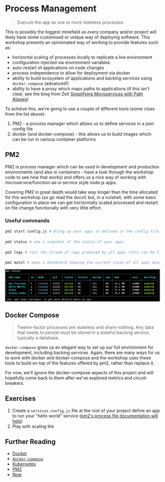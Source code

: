# Process Management

> Execute the app as one or more stateless processes


This is possibly the biggest minefield as *every* company and/or project will likely have some customised or unique way of deploying software. This workshop presents an opinionated way of working to provide features such as:

* horizontal scaling of processes locally to replicate a live environment
* configuration injected via environment variables
* auto-restart of applications on code changes
* process independence to allow for deployment via docker
* ability to build ecosystem of applications and backing services using `docker-compose` (advanced!)
* ability to have a proxy which maps paths to applications (if this isn't clear, see the blog from Zeit [Simplifying Microservices with Path Aliases](https://zeit.co/docs/features/path-aliases))

To achieve this, we're going to use a couple of different tools (some clues from the list above):

1. PM2 - a process manager which allows us to define services in a json config file
2. docker (and docker-compose) - this allows us to build images which can be run in various container platforms

## PM2

PM2 is process manager which can be used in development and production environments (and also in containers - have a look through the workshop code to see how that works) and offers us a nice way of working with microservice/function-as-a-service style node.js apps.

Covering PM2 in great depth would take way longer than the time allocated for this workshop (so go read the docs!) but, in a nutshell, with some basic configuration in place we can get horizontally scaled processed and restart on file change functionally with very little effort.

### Useful commands

```bash
pm2 start config.js # Bring up your apps as defined in the config file

pm2 status # see a snapshot of the status of your apps

pm2 logs # tail the stream of logs produced by all apps (this can be filtered to individual apps)

pm2 monit # open a dashboard showing the current state of all apps being managed by pm2
```

![pm2 status output](./diagrams/pm2-status.png)

## Docker Compose
 
> Twelve-factor processes are stateless and share-nothing. Any data that needs to persist must be stored in a stateful backing service, typically a database.

`docker-compose` gives us an elegant way to set up our full environment for development, including backing services. Again, there are many ways for us to work with docker and docker-compose and the workshop uses these tools to build on top of the features offered by pm2, rather than replace it.

For now, we'll ignore the docker-compose aspects of this project and will hopefully come back to them after we've explored metrics and circuit-breakers.

## Exercises

1. Create a `services.config.js` file at the root of your project define an app to run your "hello world" service ([pm2's process file documentation will help](http://pm2.keymetrics.io/docs/usage/application-declaration/))
2. Play with scaling the 

## Further Reading

* [Docker](https://www.docker.com/)
* [`docker-compose`](https://docs.docker.com/compose/)
* [Kubernetes](https://kubernetes.io/)
* [PM2](http://pm2.keymetrics.io/)
* [Now](https://zeit.co/now)
